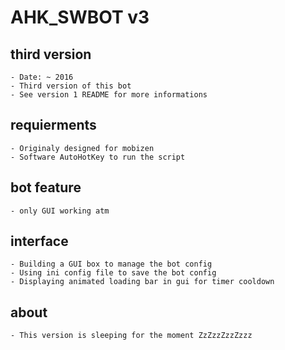 # AHK_SWBOT v3
## third version
	- Date: ~ 2016
	- Third version of this bot
	- See version 1 README for more informations

## requierments
	- Originaly designed for mobizen
	- Software AutoHotKey to run the script

## bot feature
	- only GUI working atm


## interface
	- Building a GUI box to manage the bot config
	- Using ini config file to save the bot config
	- Displaying animated loading bar in gui for timer cooldown

## about
	- This version is sleeping for the moment ZzZzzZzzZzzz
